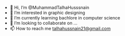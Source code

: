 - 👋 Hi, I’m @MuhammadTalhaHusssnain
- 👀 I’m interested in graphic designing
- 🌱 I’m currently learning bachlore in computer science 
- 💞️ I’m looking to collaborate on ...
- 📫 How to reach me talhahussnain21@gmail.com

<!---
MuhammadTalhaHusssnain/MuhammadTalhaHusssnain is a ✨ special ✨ repository because its `README.md` (this file) appears on your GitHub profile.
You can click the Preview link to take a look at your changes.
--->
